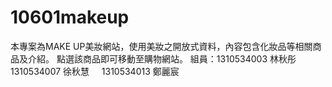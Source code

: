 # 10601makeup
本專案為MAKE UP美妝網站，使用美妝之開放式資料，內容包含化妝品等相關商品及介紹。
點選該商品即可移動至購物網站。
組員：1310534003 林秋彤
     1310534007 徐秋慧
     1310534013 鄭麗宸

